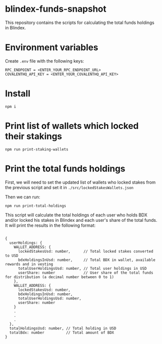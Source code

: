 # blindex-funds-snapshot

This repository contains the scripts for calculating the total funds holdings in Blindex.

# Environment variables

Create `.env` file with the following keys:

```
RPC_ENDPOINT = <ENTER_YOUR_RPC_ENDPOINT_URL>
COVALENTHQ_API_KEY = <ENTER_YOUR_COVALENTHQ_API_KEY>
```

# Install

```
npm i
```

# Print list of wallets which locked their stakings

```
npm run print-staking-wallets
```

# Print the total funds holdings

First, we will need to set the updated list of wallets who locked stakes from the previous script and set it in `./src/lockedStakesWallets.json`

Then we can run:

```
npm run print-total-holdings
```

This script will calculate the total holdings of each user who holds BDX and/or locked his stakes in Blindex and each user's share of the total funds.
It will print the results in the following format:

```

{
  userHoldings: {
    WALLET_ADDRESS: {
      lockedStakesUsd: number,      // Total locked stakes converted to USD
      bdxHoldingsInUsd: number,     // Total BDX in wallet, available rewards and in vesting
      totalUserHoldingsUsd: number, // Total user holdings in USD
      userShare: number             // User share of the total funds for distribution (a decimal number between 0 to 1)
    },
    WALLET_ADDRESS: {
      lockedStakesUsd: number,
      bdxHoldingsInUsd: number,
      totalUserHoldingsUsd: number,
      userShare: number
    }
    .
    .
    .
  },
  totalHoldingsUsd: number, // Total holding in USD
  totalBdx: number          // Total amount of BDX
}
```
